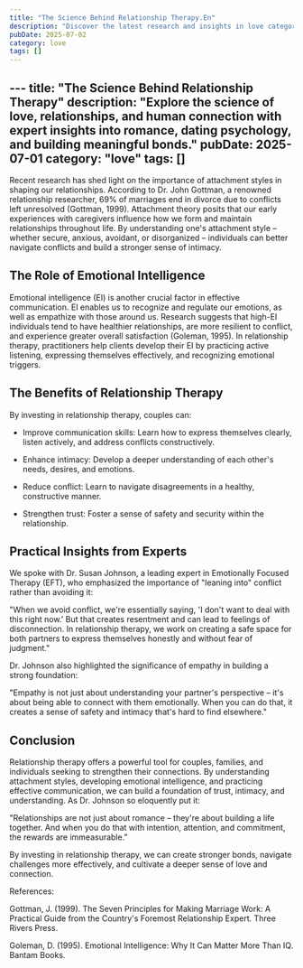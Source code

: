 ```yaml
---
title: "The Science Behind Relationship Therapy.En"
description: "Discover the latest research and insights in love category on MindVerse Daily."
pubDate: 2025-07-02
category: love
tags: []
---
```


﻿---
title: "The Science Behind Relationship Therapy"
description: "Explore the science of love, relationships, and human connection with expert insights into romance, dating psychology, and building meaningful bonds."
pubDate: 2025-07-01
category: "love"
tags: []
---

Recent research has shed light on the importance of attachment styles in shaping our relationships. According to Dr. John Gottman, a renowned relationship researcher, 69% of marriages end in divorce due to conflicts left unresolved (Gottman, 1999). Attachment theory posits that our early experiences with caregivers influence how we form and maintain relationships throughout life. By understanding one's attachment style – whether secure, anxious, avoidant, or disorganized – individuals can better navigate conflicts and build a stronger sense of intimacy.

## The Role of Emotional Intelligence

Emotional intelligence (EI) is another crucial factor in effective communication. EI enables us to recognize and regulate our emotions, as well as empathize with those around us. Research suggests that high-EI individuals tend to have healthier relationships, are more resilient to conflict, and experience greater overall satisfaction (Goleman, 1995). In relationship therapy, practitioners help clients develop their EI by practicing active listening, expressing themselves effectively, and recognizing emotional triggers.

## The Benefits of Relationship Therapy

By investing in relationship therapy, couples can:

* Improve communication skills: Learn how to express themselves clearly, listen actively, and address conflicts constructively.

* Enhance intimacy: Develop a deeper understanding of each other's needs, desires, and emotions.

* Reduce conflict: Learn to navigate disagreements in a healthy, constructive manner.

* Strengthen trust: Foster a sense of safety and security within the relationship.

## Practical Insights from Experts

We spoke with Dr. Susan Johnson, a leading expert in Emotionally Focused Therapy (EFT), who emphasized the importance of "leaning into" conflict rather than avoiding it:

"When we avoid conflict, we're essentially saying, 'I don't want to deal with this right now.' But that creates resentment and can lead to feelings of disconnection. In relationship therapy, we work on creating a safe space for both partners to express themselves honestly and without fear of judgment."

Dr. Johnson also highlighted the significance of empathy in building a strong foundation:

"Empathy is not just about understanding your partner's perspective – it's about being able to connect with them emotionally. When you can do that, it creates a sense of safety and intimacy that's hard to find elsewhere."

## Conclusion

Relationship therapy offers a powerful tool for couples, families, and individuals seeking to strengthen their connections. By understanding attachment styles, developing emotional intelligence, and practicing effective communication, we can build a foundation of trust, intimacy, and understanding. As Dr. Johnson so eloquently put it:

"Relationships are not just about romance – they're about building a life together. And when you do that with intention, attention, and commitment, the rewards are immeasurable."

By investing in relationship therapy, we can create stronger bonds, navigate challenges more effectively, and cultivate a deeper sense of love and connection.

References:

Gottman, J. (1999). The Seven Principles for Making Marriage Work: A Practical Guide from the Country's Foremost Relationship Expert. Three Rivers Press.

Goleman, D. (1995). Emotional Intelligence: Why It Can Matter More Than IQ. Bantam Books.
